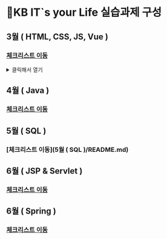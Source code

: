 # 📜KB IT`s your Life 실습과제 구성

##  3월 ( HTML, CSS, JS, Vue )
### [체크리스트 이동](https://github.com/Mminjae/Practice/blob/main/3%EC%9B%94/README.md)
<details>
  <summary>클릭해서 열기</summary>
  이 안에 토글될 내용이 들어갑니다.
  여러 줄도 가능합니다.
</details>

##  4월 ( Java ) 
### [체크리스트 이동](https://github.com/Mminjae/Practice/blob/main/4%EC%9B%94/README.md)
##  5월 ( SQL )
### [체크리스트 이동](5월 ( SQL )/README.md)
##  6월 ( JSP & Servlet )
### [체크리스트 이동](https://github.com/Mminjae/Practice/blob/b2f51a3950f74b7f3c409670cb2e19724ef36121/6%EC%9B%94%20(%20JSP%20%26%20Servlet%20)/Readme.md)
##  6월 ( Spring )
### [체크리스트 이동](https://github.com/Mminjae/Practice/blob/main/6%EC%9B%94%20(Spring)/Readme.md)
